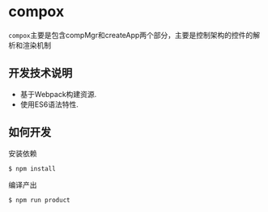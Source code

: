 # compox

`compox`主要是包含compMgr和createApp两个部分，主要是控制架构的控件的解析和渲染机制

## 开发技术说明

* 基于Webpack构建资源.
* 使用ES6语法特性.

## 如何开发

安装依赖
```
$ npm install
```

编译产出
```
$ npm run product
```
